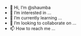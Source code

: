 - 👋 Hi, I’m @shaumba
- 👀 I’m interested in ...
- 🌱 I’m currently learning ...
- 💞️ I’m looking to collaborate on ...
- 📫 How to reach me ...

<!---
shaumba/shaumba is a ✨ special ✨ repository because its `README.md` (this file) appears on your GitHub profile.
You can click the Preview link to take a look at your changes.
--->
